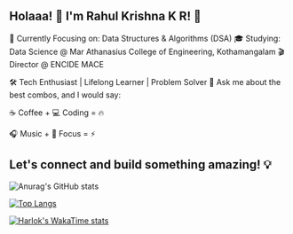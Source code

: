 ## Holaaa! 👋 I'm Rahul Krishna K R! 🚀
🎯 Currently Focusing on: Data Structures & Algorithms (DSA)
🎓 Studying: Data Science @ Mar Athanasius College of Engineering, Kothamangalam
🎬 Director @ ENCIDE MACE

🛠️ Tech Enthusiast | Lifelong Learner | Problem Solver
💬 Ask me about the best combos, and I would say:

☕ Coffee + 💻 Coding = 🔥


🎧 Music + 🧠 Focus = ⚡

## Let's connect and build something amazing! 💡

![Anurag's GitHub stats](https://github-readme-stats.vercel.app/api?username=rahulkrishnakr&show_icons=true&theme=transparent)

[![Top Langs](https://github-readme-stats.vercel.app/api/top-langs/?username=rahulkrishnakr&layout=donut)](https://github.com/anuraghazra/github-readme-stats)

[![Harlok's WakaTime stats](https://github-readme-stats.vercel.app/api/wakatime?username=rahulkrishnakr)](https://github.com/anuraghazra/github-readme-stats)
